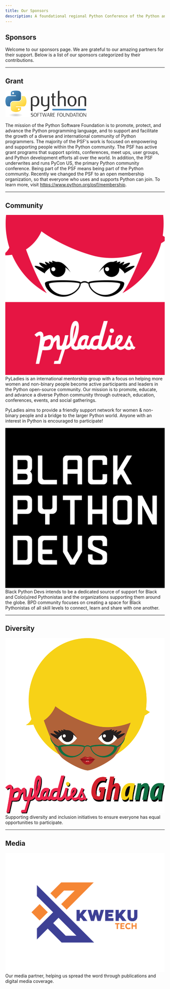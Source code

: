 ```yaml
---
title: Our Sponsors
description: A foundational regional Python Conference of the Python and developer community in Volta.
---
```


## Sponsors

Welcome to our sponsors page. We are grateful to our amazing partners for their support. Below is a list of our sponsors categorized by their contributions.

---

## Grant

![Sponsor 1 Logo](../image/sponsors/psf-logo-narrow-256x84-alpha.png)

The mission of the Python Software Foundation is to promote, protect, and advance the Python programming language, and to support and facilitate the growth of a diverse and international community of Python programmers. The majority of the PSF's work is focused on empowering and supporting people within the Python community. The PSF has active grant programs that support sprints, conferences, meet ups, user groups, and Python development efforts all over the world. In addition, the PSF underwrites and runs PyCon US, the primary Python community conference. Being part of the PSF means being part of the Python community. Recently we changed the PSF to an open membership organization, so that everyone who uses and supports Python can join. To learn more, visit https://www.python.org/psf/membership.

---

## Community

![Sponsor 1 Logo](../image/sponsors/pylady_geek_wordmark_standard.png) 
PyLadies is an international mentorship group with a focus on helping more women and non-binary people become active participants and leaders in the Python open-source community. Our mission is to promote, educate, and advance a diverse Python community through outreach, education, conferences, events, and social gatherings.

PyLadies aims to provide a friendly support network for women & non-binary people and a bridge to the larger Python world. Anyone with an interest in Python is encouraged to participate!

![Sponsor 2 Logo](../image/sponsors/BPD_Stacked_Black.png) 
Black Python Devs intends to be a dedicated source of support for Black and Colo(u)red Pythonistas and the organizations supporting them around the globe.
BPD community focuses on creating a space for Black Pythonistas of all skill levels to connect, learn and share with one another.

---

## Diversity

![Sponsor 1 Logo](../image/sponsors/pyladies1.png)
Supporting diversity and inclusion initiatives to ensure everyone has equal opportunities to participate.

---

## Media

![Sponsor 1 Logo](../image/sponsors/kwekutech-logo-primary.png)
Our media partner, helping us spread the word through publications and digital media coverage.
